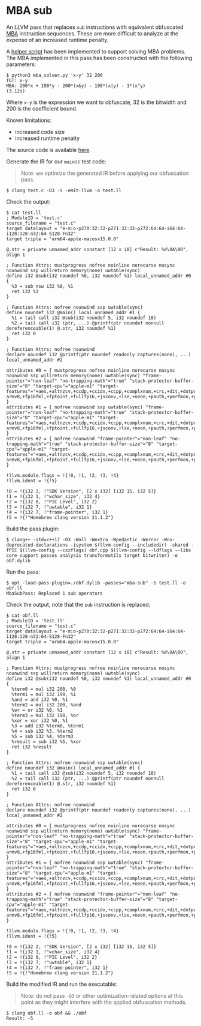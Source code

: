 # MBA sub

An LLVM pass that replaces `sub` instructions with equivalent obfuscated [MBA](https://www.usenix.org/conference/usenixsecurity21/presentation/liu-binbin) instruction sequences. These are more difficult to analyze at the expense of an increased runtime penalty.

A [helper script](https://github.com/gemesa/phantom-pass/tree/main/src/util/mba_solver.py) has been implemented to support solving MBA problems. The MBA implemented in this pass has been constructed with the following parameters:

```
$ python3 mba_solver.py 'x-y' 32 200 
TGT: x-y
MBA: 200*x + 198*y - 200*(x&y) - 198*(x|y) - 1*(x^y)
(3.12s)
```

Where `x-y` is the expression we want to obfuscate, 32 is the bitwidth and 200 is the coefficient bound.

Known limitations:
- increased code size
- increased runtime penalty

The source code is available [here](https://github.com/gemesa/phantom-pass/tree/main/src/6-mba-sub).

Generate the IR for our `main()` test code:

> Note: we optimize the generated IR before applying our obfuscation pass.

```
$ clang test.c -O3 -S -emit-llvm -o test.ll
```

Check the output:

```
$ cat test.ll
; ModuleID = 'test.c'
source_filename = "test.c"
target datalayout = "e-m:o-p270:32:32-p271:32:32-p272:64:64-i64:64-i128:128-n32:64-S128-Fn32"
target triple = "arm64-apple-macosx15.0.0"

@.str = private unnamed_addr constant [12 x i8] c"Result: %d\0A\00", align 1

; Function Attrs: mustprogress nofree noinline norecurse nosync nounwind ssp willreturn memory(none) uwtable(sync)
define i32 @sub(i32 noundef %0, i32 noundef %1) local_unnamed_addr #0 {
  %3 = sub nsw i32 %0, %1
  ret i32 %3
}

; Function Attrs: nofree nounwind ssp uwtable(sync)
define noundef i32 @main() local_unnamed_addr #1 {
  %1 = tail call i32 @sub(i32 noundef 5, i32 noundef 10)
  %2 = tail call i32 (ptr, ...) @printf(ptr noundef nonnull dereferenceable(1) @.str, i32 noundef %1)
  ret i32 0
}

; Function Attrs: nofree nounwind
declare noundef i32 @printf(ptr noundef readonly captures(none), ...) local_unnamed_addr #2

attributes #0 = { mustprogress nofree noinline norecurse nosync nounwind ssp willreturn memory(none) uwtable(sync) "frame-pointer"="non-leaf" "no-trapping-math"="true" "stack-protector-buffer-size"="8" "target-cpu"="apple-m1" "target-features"="+aes,+altnzcv,+ccdp,+ccidx,+ccpp,+complxnum,+crc,+dit,+dotprod,+flagm,+fp-armv8,+fp16fml,+fptoint,+fullfp16,+jsconv,+lse,+neon,+pauth,+perfmon,+predres,+ras,+rcpc,+rdm,+sb,+sha2,+sha3,+specrestrict,+ssbs,+v8.1a,+v8.2a,+v8.3a,+v8.4a,+v8a" }
attributes #1 = { nofree nounwind ssp uwtable(sync) "frame-pointer"="non-leaf" "no-trapping-math"="true" "stack-protector-buffer-size"="8" "target-cpu"="apple-m1" "target-features"="+aes,+altnzcv,+ccdp,+ccidx,+ccpp,+complxnum,+crc,+dit,+dotprod,+flagm,+fp-armv8,+fp16fml,+fptoint,+fullfp16,+jsconv,+lse,+neon,+pauth,+perfmon,+predres,+ras,+rcpc,+rdm,+sb,+sha2,+sha3,+specrestrict,+ssbs,+v8.1a,+v8.2a,+v8.3a,+v8.4a,+v8a" }
attributes #2 = { nofree nounwind "frame-pointer"="non-leaf" "no-trapping-math"="true" "stack-protector-buffer-size"="8" "target-cpu"="apple-m1" "target-features"="+aes,+altnzcv,+ccdp,+ccidx,+ccpp,+complxnum,+crc,+dit,+dotprod,+flagm,+fp-armv8,+fp16fml,+fptoint,+fullfp16,+jsconv,+lse,+neon,+pauth,+perfmon,+predres,+ras,+rcpc,+rdm,+sb,+sha2,+sha3,+specrestrict,+ssbs,+v8.1a,+v8.2a,+v8.3a,+v8.4a,+v8a" }

!llvm.module.flags = !{!0, !1, !2, !3, !4}
!llvm.ident = !{!5}

!0 = !{i32 2, !"SDK Version", [2 x i32] [i32 15, i32 5]}
!1 = !{i32 1, !"wchar_size", i32 4}
!2 = !{i32 8, !"PIC Level", i32 2}
!3 = !{i32 7, !"uwtable", i32 1}
!4 = !{i32 7, !"frame-pointer", i32 1}
!5 = !{!"Homebrew clang version 21.1.2"}
```

Build the pass plugin:

```
$ clang++ -std=c++17 -O3 -Wall -Wextra -Wpedantic -Werror -Wno-deprecated-declarations -isystem $(llvm-config --includedir) -shared -fPIC $(llvm-config --cxxflags) obf.cpp $(llvm-config --ldflags --libs core support passes analysis transformutils target bitwriter) -o obf.dylib
```

Run the pass:

```
$ opt -load-pass-plugin=./obf.dylib -passes="mba-sub" -S test.ll -o obf.ll
MbaSubPass: Replaced 1 sub operators
```

Check the output, note that the `sub` instruction is replaced:

```
$ cat obf.ll
; ModuleID = 'test.ll'
source_filename = "test.c"
target datalayout = "e-m:o-p270:32:32-p271:32:32-p272:64:64-i64:64-i128:128-n32:64-S128-Fn32"
target triple = "arm64-apple-macosx15.0.0"

@.str = private unnamed_addr constant [12 x i8] c"Result: %d\0A\00", align 1

; Function Attrs: mustprogress nofree noinline norecurse nosync nounwind ssp willreturn memory(none) uwtable(sync)
define i32 @sub(i32 noundef %0, i32 noundef %1) local_unnamed_addr #0 {
  %term0 = mul i32 200, %0
  %term1 = mul i32 198, %1
  %and = and i32 %0, %1
  %term2 = mul i32 200, %and
  %or = or i32 %0, %1
  %term3 = mul i32 198, %or
  %xor = xor i32 %0, %1
  %3 = add i32 %term0, %term1
  %4 = sub i32 %3, %term2
  %5 = sub i32 %4, %term3
  %result = sub i32 %5, %xor
  ret i32 %result
}

; Function Attrs: nofree nounwind ssp uwtable(sync)
define noundef i32 @main() local_unnamed_addr #1 {
  %1 = tail call i32 @sub(i32 noundef 5, i32 noundef 10)
  %2 = tail call i32 (ptr, ...) @printf(ptr noundef nonnull dereferenceable(1) @.str, i32 noundef %1)
  ret i32 0
}

; Function Attrs: nofree nounwind
declare noundef i32 @printf(ptr noundef readonly captures(none), ...) local_unnamed_addr #2

attributes #0 = { mustprogress nofree noinline norecurse nosync nounwind ssp willreturn memory(none) uwtable(sync) "frame-pointer"="non-leaf" "no-trapping-math"="true" "stack-protector-buffer-size"="8" "target-cpu"="apple-m1" "target-features"="+aes,+altnzcv,+ccdp,+ccidx,+ccpp,+complxnum,+crc,+dit,+dotprod,+flagm,+fp-armv8,+fp16fml,+fptoint,+fullfp16,+jsconv,+lse,+neon,+pauth,+perfmon,+predres,+ras,+rcpc,+rdm,+sb,+sha2,+sha3,+specrestrict,+ssbs,+v8.1a,+v8.2a,+v8.3a,+v8.4a,+v8a" }
attributes #1 = { nofree nounwind ssp uwtable(sync) "frame-pointer"="non-leaf" "no-trapping-math"="true" "stack-protector-buffer-size"="8" "target-cpu"="apple-m1" "target-features"="+aes,+altnzcv,+ccdp,+ccidx,+ccpp,+complxnum,+crc,+dit,+dotprod,+flagm,+fp-armv8,+fp16fml,+fptoint,+fullfp16,+jsconv,+lse,+neon,+pauth,+perfmon,+predres,+ras,+rcpc,+rdm,+sb,+sha2,+sha3,+specrestrict,+ssbs,+v8.1a,+v8.2a,+v8.3a,+v8.4a,+v8a" }
attributes #2 = { nofree nounwind "frame-pointer"="non-leaf" "no-trapping-math"="true" "stack-protector-buffer-size"="8" "target-cpu"="apple-m1" "target-features"="+aes,+altnzcv,+ccdp,+ccidx,+ccpp,+complxnum,+crc,+dit,+dotprod,+flagm,+fp-armv8,+fp16fml,+fptoint,+fullfp16,+jsconv,+lse,+neon,+pauth,+perfmon,+predres,+ras,+rcpc,+rdm,+sb,+sha2,+sha3,+specrestrict,+ssbs,+v8.1a,+v8.2a,+v8.3a,+v8.4a,+v8a" }

!llvm.module.flags = !{!0, !1, !2, !3, !4}
!llvm.ident = !{!5}

!0 = !{i32 2, !"SDK Version", [2 x i32] [i32 15, i32 5]}
!1 = !{i32 1, !"wchar_size", i32 4}
!2 = !{i32 8, !"PIC Level", i32 2}
!3 = !{i32 7, !"uwtable", i32 1}
!4 = !{i32 7, !"frame-pointer", i32 1}
!5 = !{!"Homebrew clang version 21.1.2"}
```

Build the modified IR and run the executable:

> Note: do not pass `-O3` or other optimization-related options at this point as they might interfere with the applied obfuscation methods.

```
$ clang obf.ll -o obf && ./obf
Result: -5
```
